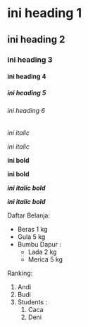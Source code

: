 # ini heading 1
## ini heading 2
### ini heading 3
#### ini heading 4
##### ini heading 5
###### ini heading 6

*ini italic*

_ini italic_

**ini bold**

__ini bold__

__*ini italic bold*__

_**ini italic bold**_

Daftar Belanja:
-   Beras 1 kg
-   Gula 5 kg
-   Bumbu Dapur :
    -   Lada 2 kg
    -   Merica 5 kg

Ranking:
1. Andi
2. Budi
1. Students :
    1. Caca
    1. Deni
